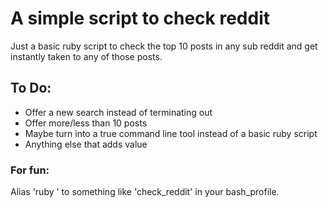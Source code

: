 # A simple script to check reddit
Just a basic ruby script to check the top 10 posts in any sub reddit and get instantly taken to any of those posts.  
  
## To Do:  
- Offer a new search instead of terminating out
- Offer more/less than 10 posts
- Maybe turn into a true command line tool instead of a basic ruby script
- Anything else that adds value  
  
### For fun:  
Alias 'ruby <location of script on your computer>' to something like 'check_reddit' in your bash_profile.

